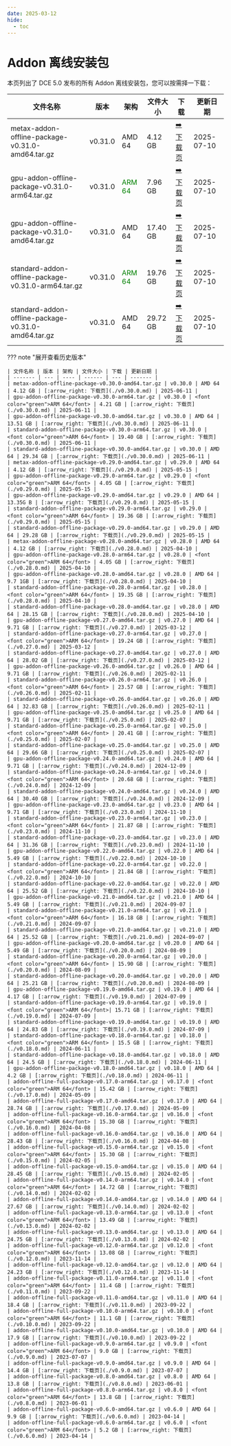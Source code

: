 ```yaml
---
date: 2025-03-12
hide:
  - toc
---
```


# Addon 离线安装包

本页列出了 DCE 5.0 发布的所有 Addon 离线安装包，您可以按需择一下载：

| 文件名称 | 版本 | 架构 | 文件大小 | 下载 | 更新日期 |
| ------- | --- | ---- | ------ | --- | ------- |
| metax-addon-offline-package-v0.31.0-amd64.tar.gz | v0.31.0 | AMD 64 | 4.12 GB | [:arrow_right: 下载页](./v0.31.0.md) | 2025-07-10 |
| gpu-addon-offline-package-v0.31.0-arm64.tar.gz | v0.31.0 | <font color="green">ARM 64</font> | 7.96 GB | [:arrow_right: 下载页](./v0.31.0.md) | 2025-07-10 |
| gpu-addon-offline-package-v0.31.0-amd64.tar.gz | v0.31.0 | AMD 64 | 17.40 GB | [:arrow_right: 下载页](./v0.31.0.md) | 2025-07-10 |
| standard-addon-offline-package-v0.31.0-arm64.tar.gz | v0.31.0 | <font color="green">ARM 64</font> | 19.76 GB | [:arrow_right: 下载页](./v0.31.0.md) | 2025-07-10 |
| standard-addon-offline-package-v0.31.0-amd64.tar.gz | v0.31.0 | AMD 64 | 29.72 GB | [:arrow_right: 下载页](./v0.31.0.md) | 2025-07-10 |

??? note "展开查看历史版本"

    | 文件名称 | 版本 | 架构 | 文件大小 | 下载 | 更新日期 |
    | ------- | --- | ---- | ------ | --- | ------- |
    | metax-addon-offline-package-v0.30.0-amd64.tar.gz | v0.30.0 | AMD 64 | 4.12 GB | [:arrow_right: 下载页](./v0.30.0.md) | 2025-06-11 |
    | gpu-addon-offline-package-v0.30.0-arm64.tar.gz | v0.30.0 | <font color="green">ARM 64</font> | 4.21 GB | [:arrow_right: 下载页](./v0.30.0.md) | 2025-06-11 |
    | gpu-addon-offline-package-v0.30.0-amd64.tar.gz | v0.30.0 | AMD 64 | 13.51 GB | [:arrow_right: 下载页](./v0.30.0.md) | 2025-06-11 |
    | standard-addon-offline-package-v0.30.0-arm64.tar.gz | v0.30.0 | <font color="green">ARM 64</font> | 19.40 GB | [:arrow_right: 下载页](./v0.30.0.md) | 2025-06-11 |
    | standard-addon-offline-package-v0.30.0-amd64.tar.gz | v0.30.0 | AMD 64 | 29.34 GB | [:arrow_right: 下载页](./v0.30.0.md) | 2025-06-11 |
    | metax-addon-offline-package-v0.29.0-amd64.tar.gz | v0.29.0 | AMD 64 | 4.12 GB | [:arrow_right: 下载页](./v0.29.0.md) | 2025-05-15 |
    | gpu-addon-offline-package-v0.29.0-arm64.tar.gz | v0.29.0 | <font color="green">ARM 64</font> | 4.05 GB | [:arrow_right: 下载页](./v0.29.0.md) | 2025-05-15 |
    | gpu-addon-offline-package-v0.29.0-amd64.tar.gz | v0.29.0 | AMD 64 | 13.35G B | [:arrow_right: 下载页](./v0.29.0.md) | 2025-05-15 |
    | standard-addon-offline-package-v0.29.0-arm64.tar.gz | v0.29.0 | <font color="green">ARM 64</font> | 19.36 GB | [:arrow_right: 下载页](./v0.29.0.md) | 2025-05-15 |
    | standard-addon-offline-package-v0.29.0-amd64.tar.gz | v0.29.0 | AMD 64 | 29.28 GB | [:arrow_right: 下载页](./v0.29.0.md) | 2025-05-15 |
    | metax-addon-offline-package-v0.28.0-amd64.tar.gz | v0.28.0 | AMD 64 | 4.12 GB | [:arrow_right: 下载页](./v0.28.0.md) | 2025-04-10 |
    | gpu-addon-offline-package-v0.28.0-arm64.tar.gz | v0.28.0 | <font color="green">ARM 64</font> | 4.05 GB | [:arrow_right: 下载页](./v0.28.0.md) | 2025-04-10 |
    | gpu-addon-offline-package-v0.28.0-amd64.tar.gz | v0.28.0 | AMD 64 | 9.7 1GB | [:arrow_right: 下载页](./v0.28.0.md) | 2025-04-10 |
    | standard-addon-offline-package-v0.28.0-arm64.tar.gz | v0.28.0 | <font color="green">ARM 64</font> | 19.35 GB | [:arrow_right: 下载页](./v0.28.0.md) | 2025-04-10 |
    | standard-addon-offline-package-v0.28.0-amd64.tar.gz | v0.28.0 | AMD 64 | 28.15 GB | [:arrow_right: 下载页](./v0.28.0.md) | 2025-04-10 |
    | gpu-addon-offline-package-v0.27.0-amd64.tar.gz | v0.27.0 | AMD 64 | 9.71 GB | [:arrow_right: 下载页](./v0.27.0.md) | 2025-03-12 |
    | standard-addon-offline-package-v0.27.0-arm64.tar.gz | v0.27.0 | <font color="green">ARM 64</font> | 19.24 GB | [:arrow_right: 下载页](./v0.27.0.md) | 2025-03-12 |
    | standard-addon-offline-package-v0.27.0-amd64.tar.gz | v0.27.0 | AMD 64 | 28.02 GB | [:arrow_right: 下载页](./v0.27.0.md) | 2025-03-12 |
    | gpu-addon-offline-package-v0.26.0-amd64.tar.gz | v0.26.0 | AMD 64 | 9.71 GB | [:arrow_right: 下载页](./v0.26.0.md) | 2025-02-11 |
    | standard-addon-offline-package-v0.26.0-arm64.tar.gz | v0.26.0 | <font color="green">ARM 64</font> | 23.57 GB | [:arrow_right: 下载页](./v0.26.0.md) | 2025-02-11 |
    | standard-addon-offline-package-v0.26.0-amd64.tar.gz | v0.26.0 | AMD 64 | 32.83 GB | [:arrow_right: 下载页](./v0.26.0.md) | 2025-02-11 |
    | gpu-addon-offline-package-v0.25.0-amd64.tar.gz | v0.25.0 | AMD 64 | 9.71 GB | [:arrow_right: 下载页](./v0.25.0.md) | 2025-02-07 |
    | standard-addon-offline-package-v0.25.0-arm64.tar.gz | v0.25.0 | <font color="green">ARM 64</font> | 20.41 GB | [:arrow_right: 下载页](./v0.25.0.md) | 2025-02-07 |
    | standard-addon-offline-package-v0.25.0-amd64.tar.gz | v0.25.0 | AMD 64 | 29.66 GB | [:arrow_right: 下载页](./v0.25.0.md) | 2025-02-07 |
    | gpu-addon-offline-package-v0.24.0-amd64.tar.gz | v0.24.0 | AMD 64 | 9.71 GB | [:arrow_right: 下载页](./v0.24.0.md) | 2024-12-09 |
    | standard-addon-offline-package-v0.24.0-arm64.tar.gz | v0.24.0 | <font color="green">ARM 64</font> | 20.68 GB | [:arrow_right: 下载页](./v0.24.0.md) | 2024-12-09 |
    | standard-addon-offline-package-v0.24.0-amd64.tar.gz | v0.24.0 | AMD 64 | 30.40 GB | [:arrow_right: 下载页](./v0.24.0.md) | 2024-12-09 |
    | gpu-addon-offline-package-v0.23.0-amd64.tar.gz | v0.23.0 | AMD 64 | 9.71 GB | [:arrow_right: 下载页](./v0.23.0.md) | 2024-11-10 |
    | standard-addon-offline-package-v0.23.0-arm64.tar.gz | v0.23.0 | <font color="green">ARM 64</font> | 21.87 GB | [:arrow_right: 下载页](./v0.23.0.md) | 2024-11-10 |
    | standard-addon-offline-package-v0.23.0-amd64.tar.gz | v0.23.0 | AMD 64 | 31.36 GB | [:arrow_right: 下载页](./v0.23.0.md) | 2024-11-10 |
    | gpu-addon-offline-package-v0.22.0-amd64.tar.gz | v0.22.0 | AMD 64 | 5.49 GB | [:arrow_right: 下载页](./v0.22.0.md) | 2024-10-10 |
    | standard-addon-offline-package-v0.22.0-arm64.tar.gz | v0.22.0 | <font color="green">ARM 64</font> | 21.84 GB | [:arrow_right: 下载页](./v0.22.0.md) | 2024-10-10 |
    | standard-addon-offline-package-v0.22.0-amd64.tar.gz | v0.22.0 | AMD 64 | 25.52 GB | [:arrow_right: 下载页](./v0.22.0.md) | 2024-10-10 |
    | gpu-addon-offline-package-v0.21.0-amd64.tar.gz | v0.21.0 | AMD 64 | 5.49 GB | [:arrow_right: 下载页](./v0.21.0.md) | 2024-09-07 |
    | standard-addon-offline-package-v0.21.0-arm64.tar.gz | v0.21.0 | <font color="green">ARM 64</font> | 16.18 GB | [:arrow_right: 下载页](./v0.21.0.md) | 2024-09-07 |
    | standard-addon-offline-package-v0.21.0-amd64.tar.gz | v0.21.0 | AMD 64 | 25.52 GB | [:arrow_right: 下载页](./v0.21.0.md) | 2024-09-07 |
    | gpu-addon-offline-package-v0.20.0-amd64.tar.gz | v0.20.0 | AMD 64 | 5.49 GB | [:arrow_right: 下载页](./v0.20.0.md) | 2024-08-09 |
    | standard-addon-offline-package-v0.20.0-arm64.tar.gz | v0.20.0 | <font color="green">ARM 64</font> | 15.90 GB | [:arrow_right: 下载页](./v0.20.0.md) | 2024-08-09 |
    | standard-addon-offline-package-v0.20.0-amd64.tar.gz | v0.20.0 | AMD 64 | 25.21 GB | [:arrow_right: 下载页](./v0.20.0.md) | 2024-08-09 |
    | gpu-addon-offline-package-v0.19.0-amd64.tar.gz | v0.19.0 | AMD 64 | 4.17 GB | [:arrow_right: 下载页](./v0.19.0.md) | 2024-07-09 |
    | standard-addon-offline-package-v0.19.0-arm64.tar.gz | v0.19.0 | <font color="green">ARM 64</font>| 15.71 GB | [:arrow_right: 下载页](./v0.19.0.md) | 2024-07-09 |
    | standard-addon-offline-package-v0.19.0-amd64.tar.gz | v0.19.0 | AMD 64 | 24.83 GB | [:arrow_right: 下载页](./v0.19.0.md) | 2024-07-09 |
    | standard-addon-offline-package-v0.18.0-arm64.tar.gz | v0.18.0 | <font color="green">ARM 64</font> | 15.5 GB | [:arrow_right: 下载页](./v0.18.0.md) | 2024-06-11 |
    | standard-addon-offline-package-v0.18.0-amd64.tar.gz | v0.18.0 | AMD 64 | 24.5 GB | [:arrow_right: 下载页](./v0.18.0.md) | 2024-06-11 |
    | gpu-addon-offline-package-v0.18.0-amd64.tar.gz | v0.18.0 | AMD 64 | 4.2 GB | [:arrow_right: 下载页](./v0.18.0.md) | 2024-06-11 |
    | addon-offline-full-package-v0.17.0-arm64.tar.gz | v0.17.0 | <font color="green">ARM 64</font> | 15.42 GB | [:arrow_right: 下载页](./v0.17.0.md) | 2024-05-09 |
    | addon-offline-full-package-v0.17.0-amd64.tar.gz | v0.17.0 | AMD 64 | 28.74 GB | [:arrow_right: 下载页](./v0.17.0.md) | 2024-05-09 |
    | addon-offline-full-package-v0.16.0-arm64.tar.gz | v0.16.0 | <font color="green">ARM 64</font> | 15.30 GB | [:arrow_right: 下载页](./v0.16.0.md) | 2024-04-08 |
    | addon-offline-full-package-v0.16.0-amd64.tar.gz | v0.16.0 | AMD 64 | 28.43 GB | [:arrow_right: 下载页](./v0.16.0.md) | 2024-04-08 |
    | addon-offline-full-package-v0.15.0-arm64.tar.gz | v0.15.0 | <font color="green">ARM 64</font> | 15.30 GB | [:arrow_right: 下载页](./v0.15.0.md) | 2024-02-05 |
    | addon-offline-full-package-v0.15.0-amd64.tar.gz | v0.15.0 | AMD 64 | 28.45 GB | [:arrow_right: 下载页](./v0.15.0.md) | 2024-02-05 |
    | addon-offline-full-package-v0.14.0-arm64.tar.gz | v0.14.0 | <font color="green">ARM 64</font> | 14.72 GB | [:arrow_right: 下载页](./v0.14.0.md) | 2024-02-02 |
    | addon-offline-full-package-v0.14.0-amd64.tar.gz | v0.14.0 | AMD 64 | 27.67 GB | [:arrow_right: 下载页](./v0.14.0.md) | 2024-02-02 |
    | addon-offline-full-package-v0.13.0-arm64.tar.gz | v0.13.0 | <font color="green">ARM 64</font> | 13.49 GB | [:arrow_right: 下载页](./v0.13.0.md) | 2024-02-02 |
    | addon-offline-full-package-v0.13.0-amd64.tar.gz | v0.13.0 | AMD 64 | 24.75 GB | [:arrow_right: 下载页](./v0.13.0.md) | 2024-02-02 |
    | addon-offline-full-package-v0.12.0-arm64.tar.gz | v0.12.0 | <font color="green">ARM 64</font> | 13.08 GB | [:arrow_right: 下载页](./v0.12.0.md) | 2023-11-14 |
    | addon-offline-full-package-v0.12.0-amd64.tar.gz | v0.12.0 | AMD 64 | 24.23 GB | [:arrow_right: 下载页](./v0.12.0.md) | 2023-11-14 |
    | addon-offline-full-package-v0.11.0-arm64.tar.gz | v0.11.0 | <font color="green">ARM 64</font> | 11.4 GB | [:arrow_right: 下载页](./v0.11.0.md) | 2023-09-22 |
    | addon-offline-full-package-v0.11.0-amd64.tar.gz | v0.11.0 | AMD 64 | 18.4 GB | [:arrow_right: 下载页](./v0.11.0.md) | 2023-09-22 |
    | addon-offline-full-package-v0.10.0-arm64.tar.gz | v0.10.0 | <font color="green">ARM 64</font> | 11.1 GB | [:arrow_right: 下载页](./v0.10.0.md) | 2023-09-22 |
    | addon-offline-full-package-v0.10.0-amd64.tar.gz | v0.10.0 | AMD 64 | 17.9 GB | [:arrow_right: 下载页](./v0.10.0.md) | 2023-09-22 |
    | addon-offline-full-package-v0.9.0-arm64.tar.gz | v0.9.0 | <font color="green">ARM 64</font> | 9.0 GB | [:arrow_right: 下载页](./v0.9.0.md) | 2023-07-07 |
    | addon-offline-full-package-v0.9.0-amd64.tar.gz | v0.9.0 | AMD 64 | 14.4 GB | [:arrow_right: 下载页](./v0.9.0.md) | 2023-07-07 |
    | addon-offline-full-package-v0.8.0-amd64.tar.gz | v0.8.0 | AMD 64 | 13.8 GB | [:arrow_right: 下载页](./v0.8.0.md) | 2023-06-01 |
    | addon-offline-full-package-v0.8.0-arm64.tar.gz | v0.8.0 | <font color="green">ARM 64</font> | 13.8 GB | [:arrow_right: 下载页](./v0.8.0.md) | 2023-06-01 |
    | addon-offline-full-package-v0.6.0-amd64.tar.gz | v0.6.0 | AMD 64 | 9.9 GB | [:arrow_right: 下载页](./v0.6.0.md) | 2023-04-14 |
    | addon-offline-full-package-v0.6.0-arm64.tar.gz | v0.6.0 | <font color="green">ARM 64</font> | 5.2 GB | [:arrow_right: 下载页](./v0.6.0.md) | 2023-04-14 |
